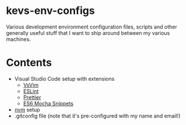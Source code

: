 # kevs-env-configs

Various development environment configuration files, scripts and other
generally useful stuff that I want to ship around between my various
machines.

# Contents

* Visual Studio Code setup with extensions
  * [VsVim](https://github.com/VSCodeVim/Vim)
  * [ESLint](https://github.com/Microsoft/vscode-eslint.git)
  * [Prettier](https://github.com/prettier/prettier-vscode.git)
  * [ES6 Mocha Snippets](https://github.com/spoonscen/es6-mocha-snippets-vs-code)
* [nvm](https://github.com/creationix/nvm) setup
* .gitconfig file (note that it's pre-configured with my name and email!)
